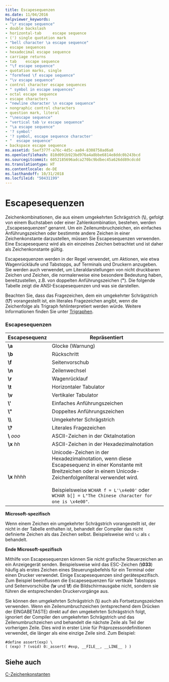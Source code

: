 ```yaml
---
title: Escapesequenzen
ms.date: 11/04/2016
helpviewer_keywords:
- "\r escape sequence"
- double backslash
- horizontal-tab 	 escape sequence
- (') single quotation mark
- "bell character \a escape sequence"
- escape sequences
- hexadecimal escape sequence
- carriage returns
- tab 	 escape sequence
- "\f escape sequence"
- quotation marks, single
- "formfeed \f escape sequence"
- "\v escape sequence"
- control character escape sequences
- " symbol in escape sequences"
- octal escape sequence
- escape characters
- "newline character \n escape sequence"
- nongraphic control characters
- question mark, literal
- "\nescape sequence"
- "vertical tab \v escape sequence"
- "\a escape sequence"
- '? symbol'
- '? symbol, escape sequence character'
- "	 escape sequence"
- backspace escape sequence
ms.assetid: 5aef377f-a76c-4d5c-aa04-8308758ad6a8
ms.openlocfilehash: 810d091b923bd976a4a8bbe6814e8ddc0b243bcd
ms.sourcegitcommit: 6052185696adca270bc9bdbec45a626dd89cdcdd
ms.translationtype: HT
ms.contentlocale: de-DE
ms.lasthandoff: 10/31/2018
ms.locfileid: "50431199"
---
```

# <a name="escape-sequences"></a>Escapesequenzen

Zeichenkombinationen, die aus einem umgekehrten Schrägstrich (**\\**), gefolgt von einem Buchstaben oder einer Zahlenkombination, bestehen, werden „Escapesequenzen“ genannt. Um ein Zeilenumbruchzeichen, ein einfaches Anführungszeichen oder bestimmte andere Zeichen in einer Zeichenkonstante darzustellen, müssen Sie Escapesequenzen verwenden. Eine Escapesequenz wird als ein einzelnes Zeichen betrachtet und ist daher als Zeichenkonstante gültig.

Escapesequenzen werden in der Regel verwendet, um Aktionen, wie etwa Wagenrückläufe und Tabstopps, auf Terminals und Druckern anzugeben. Sie werden auch verwendet, um Literaldarstellungen von nicht druckbaren Zeichen und Zeichen, die normalerweise eine besondere Bedeutung haben, bereitzustellen, z.B. von doppelten Anführungszeichen (**"**). Die folgende Tabelle zeigt die ANSI-Escapesequenzen und was sie darstellen.

Beachten Sie, dass das Fragezeichen, dem ein umgekehrter Schrägstrich (**\\?**) vorangestellt ist, ein literales Fragezeichen angibt, wenn die Zeichenfolge als Trigraph fehlinterpretiert werden würde. Weitere Informationen finden Sie unter [Trigraphen](../c-language/trigraphs.md).

### <a name="escape-sequences"></a>Escapesequenzen

|Escapesequenz|Repräsentiert|
|---------------------|----------------|
|**\a**|Glocke (Warnung)|
|**\b**|Rückschritt|
|**\f**|Seitenvorschub|
|**\n**|Zeilenwechsel|
|**\r**|Wagenrücklauf|
|**\t**|Horizontaler Tabulator|
|**\v**|Vertikaler Tabulator|
|**\\'**|Einfaches Anführungszeichen|
|**\\"**|Doppeltes Anführungszeichen|
|**\\\\**|Umgekehrter Schrägstrich|
|**\\?**|Literales Fragezeichen|
|**\\** *ooo*|ASCII-Zeichen in der Oktalnotation|
|**\x** *hh*|ASCII-Zeichen in der Hexadezimalnotation|
|**\x** *hhhh*|Unicode-Zeichen in der Hexadezimalnotation, wenn diese Escapesequenz in einer Konstante mit Breitzeichen oder in einem Unicode-Zeichenfolgenliteral verwendet wird.<br /><br /> Beispielsweise `WCHAR f = L'\x4e00'` oder `WCHAR b[] = L"The Chinese character for one is \x4e00"`.|

**Microsoft-spezifisch**

Wenn einem Zeichen ein umgekehrter Schrägstrich vorangestellt ist, der nicht in der Tabelle enthalten ist, behandelt der Compiler das nicht definierte Zeichen als das Zeichen selbst. Beispielsweise wird `\c` als `c` behandelt.

**Ende Microsoft-spezifisch**

Mithilfe von Escapesequenzen können Sie nicht grafische Steuerzeichen an ein Anzeigegerät senden. Beispielsweise wird das ESC-Zeichen (**\033**) häufig als erstes Zeichen eines Steuerungsbefehls für ein Terminal oder einen Drucker verwendet. Einige Escapesequenzen sind gerätespezifisch. Zum Beispiel beeinflussen die Escapesequenzen für vertikale Tabstopps und Seitenvorschübe (**\v** und **\f**) die Bildschirmausgabe nicht, sondern sie führen die entsprechenden Druckervorgänge aus.

Sie können den umgekehrten Schrägstrich (**\\**) auch als Fortsetzungszeichen verwenden. Wenn ein Zeilenumbruchzeichen (entsprechend dem Drücken der EINGABETASTE) direkt auf den umgekehrten Schrägstrich folgt, ignoriert der Compiler den umgekehrten Schrägstrich und das Zeilenumbruchzeichen und behandelt die nächste Zeile als Teil der vorherigen Zeile. Dies wird in erster Linie für Präprozessordefinitionen verwendet, die länger als eine einzige Zeile sind. Zum Beispiel:

```
#define assert(exp) \
( (exp) ? (void) 0:_assert( #exp, __FILE__, __LINE__ ) )
```

## <a name="see-also"></a>Siehe auch

[C-Zeichenkonstanten](../c-language/c-character-constants.md)